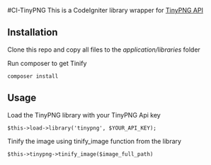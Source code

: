 #CI-TinyPNG
This is a CodeIgniter library wrapper for [TinyPNG API](https://tinypng.com/developers/reference/php)

## Installation

Clone this repo and copy all files to the *application/libraries* folder

Run composer to get Tinify

`composer install`

## Usage

Load the TinyPNG library with your TinyPNG Api key

`$this->load->library('tinypng', $YOUR_API_KEY);`

Tinify the image using tinify_image function from the library

`$this->tinypng->tinify_image($image_full_path)`

